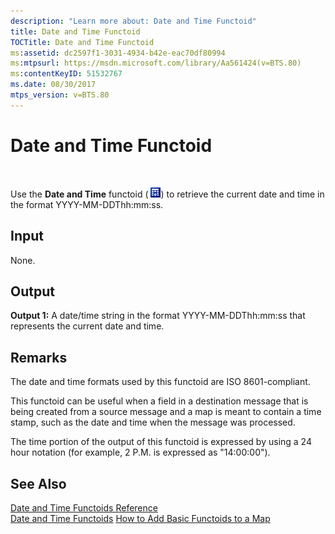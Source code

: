 ```yaml
---
description: "Learn more about: Date and Time Functoid"
title: Date and Time Functoid
TOCTitle: Date and Time Functoid
ms:assetid: dc2597f1-3031-4934-b42e-eac70df80994
ms:mtpsurl: https://msdn.microsoft.com/library/Aa561424(v=BTS.80)
ms:contentKeyID: 51532767
ms.date: 08/30/2017
mtps_version: v=BTS.80
---
```


# Date and Time Functoid

 

Use the **Date and Time** functoid ( ![](images/Aa577839.0034ab3d-3317-4927-82fe-7d1d90d3044b(BTS.80).jpeg)) to retrieve the current date and time in the format YYYY-MM-DDThh:mm:ss.

## Input

None.

## Output

**Output 1:** A date/time string in the format YYYY-MM-DDThh:mm:ss that represents the current date and time.

## Remarks

The date and time formats used by this functoid are ISO 8601-compliant.

This functoid can be useful when a field in a destination message that is being created from a source message and a map is meant to contain a time stamp, such as the date and time when the message was processed.

The time portion of the output of this functoid is expressed by using a 24 hour notation (for example, 2 P.M. is expressed as "14:00:00").

## See Also

[Date and Time Functoids Reference](date-and-time-functoids-reference.md)  
[Date and Time Functoids](https://msdn.microsoft.com/library/aa559411\(v=bts.80\))  
[How to Add Basic Functoids to a Map](https://msdn.microsoft.com/library/aa560635\(v=bts.80\))

